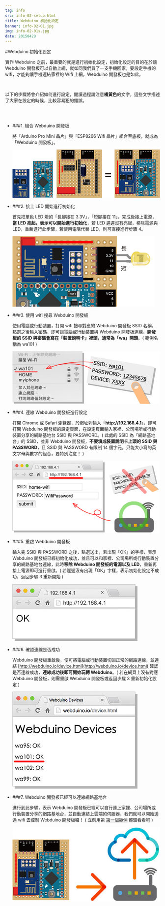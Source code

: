 ```yaml
---
tag: info
src: info-02-setup.html
title: Webduino 初始化設定
banner: info-02-01.jpg
img: info-02-01s.jpg
date: 20150420
---
```


<!-- @@master  = ../../_layout.html-->

<!-- @@block  =  meta-->

<title>Webduino 初始化設定 :::: Webduino = Web × Arduino</title>

<meta property="og:description" content="實作 Webduino 之前，最重要的就是進行初始化設定，初始化設定的目的在於讓 Webduino 開發板可以自動上網，就如同我們買了一支手機回家，要設定手機的 wifi，才能夠讓手機連結家裡的 Wifi 上網，Webduino 開發板也是如此。">

<!-- @@close-->



<!-- @@block  =  tutorials-->
#Webduino 初始化設定

實作 Webduino 之前，最重要的就是進行初始化設定，初始化設定的目的在於讓 Webduino 開發板可以自動上網，就如同我們買了一支手機回家，要設定手機的 wifi，才能夠讓手機連結家裡的 Wifi 上網，Webduino 開發板也是如此。

<br/>

以下的步驟將會介紹如何進行設定，閱讀過程請注意**橘黃色**的文字，這些文字描述了大家在設定的時候，比較容易犯的錯誤。

<br/>
<br/>

- ###1. 組合 Webduino 開發板

	將「Arduino Pro Mini 晶片」與「ESP8266 Wifi 晶片」組合至底板，就成為「Webduino 開發板」。

	![Webduino - 組合 Webduino 開發板](../img/tutorials/info-02-02.jpg)

- ###2. 接上 LED 開始進行初始化

	首先把單色 LED 燈的「長腳接在 3.3V」，「短腳接在 11」，完成後接上電源，**當 LED 亮起，表示可以開始進行初始化**，若 LED 遲遲沒有亮起，移除電源與 LED，重新進行此步驟，若使用電阻代替 LED，則可直接進行步驟 4。

	![Webduino - 接上 LED 開始進行初始化](../img/tutorials/info-02-03.jpg)

- ###3. 使用 wifi 搜尋 Webduino 開發板

	使用電腦或行動裝置，打開 wifi 搜尋對應的 Webduino 開發板 SSID 名稱，點選之後輸入密碼，即可讓電腦或行動裝置與 Webduino 開發板連線，**開發板的 SSID 與密碼會寫在「裝置說明卡」裡頭，通常為「wa」開頭**。( 範例名稱為 wa101 )

	![Webduino - 使用 wifi 搜尋 Webduino 開發板](../img/tutorials/info-02-04.jpg)


- ###4. 連線 Webduino 開發板進行設定

	打開 Chrome 或 Safari 瀏覽器，於網址列輸入「<b>http://192.168.4.1</b>」，即可打開 Webduino 開發板的設定頁面，在設定頁面輸入家裡、公司場所或行動裝置分享的網路基地台 SSID 與 PASSWORD。( 此處的 SSID 為「網路基地台」的 SSID，並非 Webduino 開發板，**不要填成裝置說明卡上頭的 SSID 與 PASSWORD**，且 SSID 與 PASSWORD 有限制 14 個字元，只能大小寫的英文字母與數字的組合，要特別注意！ )

	![Webduino - 連線 Webduino 開發板進行設定](../img/tutorials/info-02-07.jpg)

- ###5. 重啟 Webduino 開發板

	輸入完 SSID 與 PASSWORD 之後，點選送出，若出現「OK」的字樣，表示 Webduino 開發板已經初始化成功，並且可以和家裡、公司場所或行動裝置分享的網路基地台連線，此時**移除 Webduino 開發板的電源以及 LED**，重新再接上電源即可進行重啟。( 若遲遲沒有出現「OK」字樣，表示初始化設定不成功，返回步驟 3 重新開始 )

	![Webduino - 重啟 Webduino 開發板](../img/tutorials/info-02-08.jpg)

- ###6. 確認連線是否成功

	Webduino 開發板重啟後，便可將電腦或行動裝置切回正常的網路連線，並連結 [http://webduino.io/device.html](http://webduino.io/device.html) 確認是否連線成功，**連線成功後即可開始玩轉 Webduino**。( 若在網頁上沒有對應 Webduino 開發板，則需重啟 Webduino 開發板或返回步驟 3 重新初始化設定 )

	![Webduino - ](../img/tutorials/info-02-06.jpg)

- ###7. Webduino 開發板已經可以連線網路基地台

	進行到此步驟，表示 Webduino 開發板已經可以自行連上家裡、公司場所或行動裝置分享的網路基地台，並自動連結上雲端的伺服器，我們就可以開始透過 wifi 去控制 Webduino 開發板囉！ (  立刻用第 [第一個範例](tutorial-01-led.html) 體驗看看吧 )

	![Webduino - Webduino 開發板已經可以連線網路基地台](../img/tutorials/info-02-05.jpg)


<!-- @@close-->